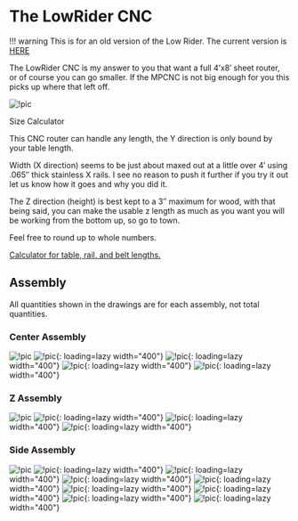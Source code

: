 # The LowRider CNC

!!! warning
    This is for an old version of the Low Rider. The current version is [HERE](../index.md)

The LowRider CNC is my answer to you that want a full 4’x8′ sheet router, or of course you can go
smaller. If the MPCNC is not big enough for you this picks up where that left off.

![!pic](../../img/old/2017/01/LowRider-CNC-lowres.jpg)

Size Calculator

This CNC router can handle any length, the Y direction is only bound by your table length.

Width (X direction) seems to be just about maxed out at a little over 4′ using .065″ thick stainless
X rails. I see no reason to push it further if you try it out let us know how it goes and why you
did it.

The Z direction (height) is best kept to a 3″ maximum for wood, with that being said, you can make
the usable z length as much as you want you will be working from the bottom up, so go to town.

Feel free to round up to whole numbers.

[Calculator for table, rail, and belt lengths.](calculatorv2.md)

## Assembly

All quantities shown in the drawings are for each assembly, not total quantities.

### Center Assembly

![!pic](../../img/old/2017/01/carriage-Assm.jpg)
![!pic](../../img/old/2017/01/YRoller-Assm-1.jpg){: loading=lazy width="400"}
![!pic](../../img/old/2017/01/Ymotor-ASSM.jpg){: loading=lazy width="400"}
![!pic](../../img/old/2017/01/611.jpg){: loading=lazy width="400"}
![!pic](../../img/old/2017/01/carriage-assm-explode.jpg){: loading=lazy width="400"}

### Z Assembly

![!pic](../../img/old/2017/01/Z-assm.jpg)
![!pic](../../img/old/2017/01/zmount.jpg){: loading=lazy width="400"}
![!pic](../../img/old/2017/01/CORNERXZ.jpg){: loading=lazy width="400"}
![!pic](../../img/old/2017/01/XZFinal.jpg){: loading=lazy width="400"}

### Side Assembly

![!pic](../../img/old/2017/01/Side-Assm-crop.jpg)
![!pic](../../img/old/2017/01/Y-Motor-Assm.jpg){: loading=lazy width="400"}
![!pic](../../img/old/2017/01/ZLeadNut-Assm.jpg){: loading=lazy width="400"}
![!pic](../../img/old/2017/01/Wheel-Assm.jpg){: loading=lazy width="400"}
![!pic](../../img/old/2017/01/Side1.jpg){: loading=lazy width="400"}
![!pic](../../img/old/2017/01/Y-Plate.jpg){: loading=lazy width="400"}
![!pic](../../img/old/2017/01/RollerAssms.jpg){: loading=lazy width="400"}
![!pic](../../img/old/2017/01/rollerassmsside.jpg){: loading=lazy width="400"}
![!pic](../../img/old/2017/01/Standoff-Plate.jpg){: loading=lazy width="400"}
